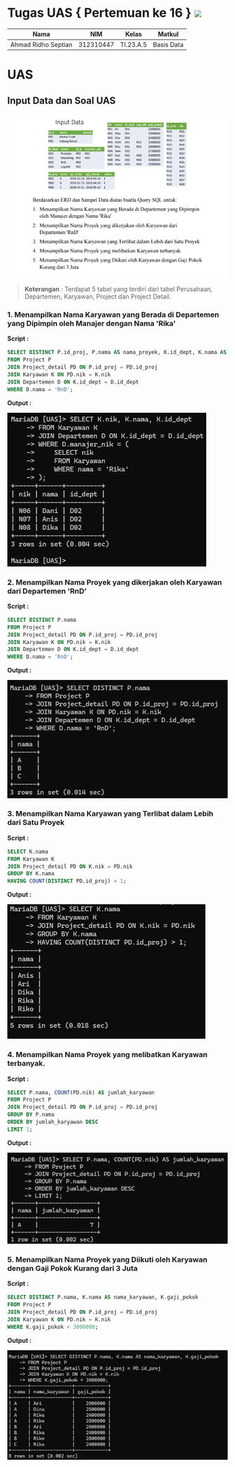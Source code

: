 # Tugas UAS { Pertemuan ke 16 } <img src=https://logos-download.com/wp-content/uploads/2016/05/MySQL_logo_logotype.png width="130px" >

| **Nama**            | **NIM**   | **Kelas** | **Matkul** |
| ------------------- | --------- | --------- | ---------- |
| Ahmad Ridho Septian | 312310447 | TI.23.A.5 | Basis Data |

# UAS

## Input Data dan Soal UAS

![alt text](ss/saol.png)

> **Keterangan** : Terdapat 5 tabel yang terdiri dari tabel Perusahaan, Departemen, Karyawan, Project dan Project Detail.

### 1. Menampilkan Nama Karyawan yang Berada di Departemen yang Dipimpin oleh Manajer dengan Nama 'Rika'

**Script :**

```sql
SELECT DISTINCT P.id_proj, P.nama AS nama_proyek, K.id_dept, K.nama AS nama_karyawan
FROM Project P
JOIN Project_detail PD ON P.id_proj = PD.id_proj
JOIN Karyawan K ON PD.nik = K.nik
JOIN Departemen D ON K.id_dept = D.id_dept
WHERE D.nama = 'RnD';

```

**Output :**

![alt text](ss/no1.png)

### 2. Menampilkan Nama Proyek yang dikerjakan oleh Karyawan dari Departemen 'RnD'

**Script :**

```sql
SELECT DISTINCT P.nama
FROM Project P
JOIN Project_detail PD ON P.id_proj = PD.id_proj
JOIN Karyawan K ON PD.nik = K.nik
JOIN Departemen D ON K.id_dept = D.id_dept
WHERE D.nama = 'RnD';

```

**Output :**

![alt text](ss/no2.png)

### 3. Menampilkan Nama Karyawan yang Terlibat dalam Lebih dari Satu Proyek

**Script :**

```sql
SELECT K.nama
FROM Karyawan K
JOIN Project_detail PD ON K.nik = PD.nik
GROUP BY K.nama
HAVING COUNT(DISTINCT PD.id_proj) > 1;
```

**Output :**

![alt text](ss/no3.png)

### 4. Menampilkan Nama Proyek yang melibatkan Karyawan terbanyak.

**Script :**

```sql
SELECT P.nama, COUNT(PD.nik) AS jumlah_karyawan
FROM Project P
JOIN Project_detail PD ON P.id_proj = PD.id_proj
GROUP BY P.nama
ORDER BY jumlah_karyawan DESC
LIMIT 1;

```

**Output :**

![alt text](ss/no4.png)

### 5. Menampilkan Nama Proyek yang Diikuti oleh Karyawan dengan Gaji Pokok Kurang dari 3 Juta

**Script :**

```sql
SELECT DISTINCT P.nama, K.nama AS nama_karyawan, K.gaji_pokok
FROM Project P
JOIN Project_detail PD ON P.id_proj = PD.id_proj
JOIN Karyawan K ON PD.nik = K.nik
WHERE K.gaji_pokok < 3000000;
```

**Output :**

![alt text](ss/no5.png)
